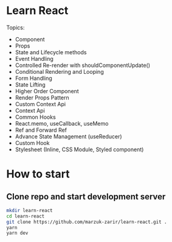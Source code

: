 # Learn React

Topics:

-   Component
-   Props
-   State and Lifecycle methods
-   Event Handling
-   Controlled Re-render with shouldComponentUpdate()
-   Conditional Rendering and Looping
-   Form Handling
-   State Lifting
-   Higher Order Component
-   Render Props Pattern
-   Custom Context Api
-   Context Api
-   Common Hooks
-   React.memo, useCallback, useMemo
-   Ref and Forward Ref
-   Advance State Management (useReducer)
-   Custom Hook
-   Stylesheet (Inline, CSS Module, Styled component)

# How to start

## Clone repo and start development server

```sh
mkdir learn-react
cd learn-react
git clone https://github.com/marzuk-zarir/learn-react.git .
yarn
yarn dev
```
